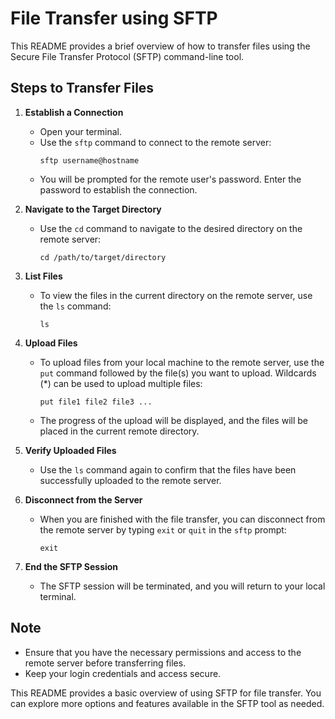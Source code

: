 # File Transfer using SFTP

This README provides a brief overview of how to transfer files using the Secure File Transfer Protocol (SFTP) command-line tool.

## Steps to Transfer Files

1. **Establish a Connection**
   - Open your terminal.
   - Use the `sftp` command to connect to the remote server:
     ```
     sftp username@hostname
     ```
   - You will be prompted for the remote user's password. Enter the password to establish the connection.

2. **Navigate to the Target Directory**
   - Use the `cd` command to navigate to the desired directory on the remote server:
     ```
     cd /path/to/target/directory
     ```

3. **List Files**
   - To view the files in the current directory on the remote server, use the `ls` command:
     ```
     ls
     ```

4. **Upload Files**
   - To upload files from your local machine to the remote server, use the `put` command followed by the file(s) you want to upload. Wildcards (*) can be used to upload multiple files:
     ```
     put file1 file2 file3 ...
     ```
   - The progress of the upload will be displayed, and the files will be placed in the current remote directory.

5. **Verify Uploaded Files**
   - Use the `ls` command again to confirm that the files have been successfully uploaded to the remote server.

6. **Disconnect from the Server**
   - When you are finished with the file transfer, you can disconnect from the remote server by typing `exit` or `quit` in the `sftp` prompt:
     ```
     exit
     ```

7. **End the SFTP Session**
   - The SFTP session will be terminated, and you will return to your local terminal.

## Note
- Ensure that you have the necessary permissions and access to the remote server before transferring files.
- Keep your login credentials and access secure.

This README provides a basic overview of using SFTP for file transfer. You can explore more options and features available in the SFTP tool as needed.

